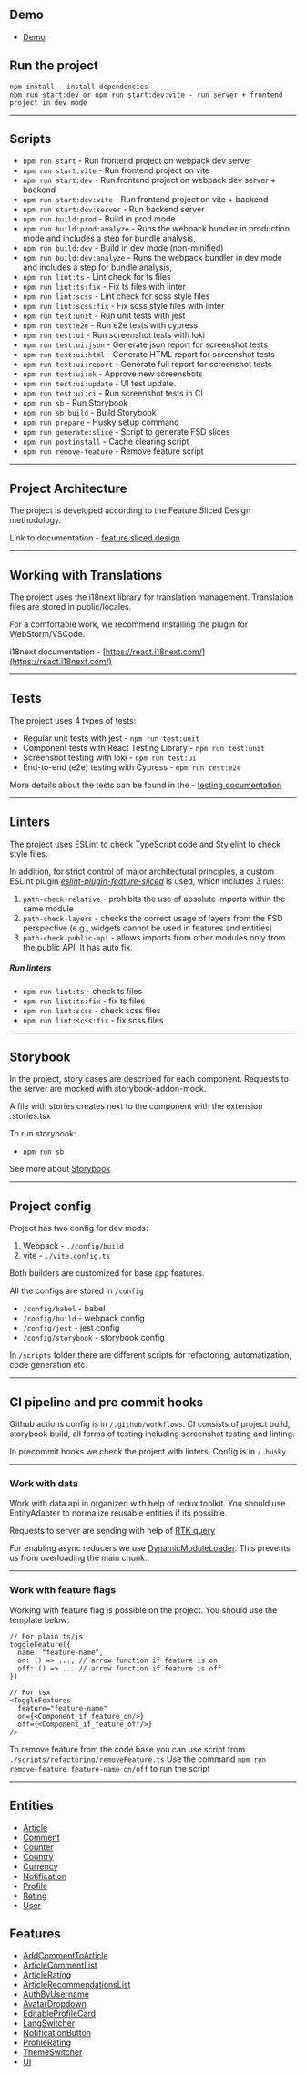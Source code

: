## Demo
- [Demo](https://blog-app-eosin-seven.vercel.app)

## Run the project

```
npm install - install dependencies
npm run start:dev or npm run start:dev:vite - run server + frontend project in dev mode
```

---

## Scripts

- `npm run start` - Run frontend project on webpack dev server
- `npm run start:vite` - Run frontend project on vite
- `npm run start:dev` - Run frontend project on webpack dev server + backend
- `npm run start:dev:vite` - Run frontend project on vite + backend
- `npm run start:dev:server` - Run backend server
- `npm run build:prod` - Build in prod mode
- `npm run build:prod:analyze` - Runs the webpack bundler in production mode and includes a step for bundle analysis, 
- `npm run build:dev` - Build in dev mode (non-minified)
- `npm run build:dev:analyze` - Runs the webpack bundler in dev mode and includes a step for bundle analysis, 
- `npm run lint:ts` - Lint check for ts files
- `npm run lint:ts:fix` - Fix ts files with linter
- `npm run lint:scss` - Lint check for scss style files
- `npm run lint:scss:fix` - Fix scss style files with linter
- `npm run test:unit` - Run unit tests with jest
- `npm run test:e2e` - Run e2e tests with cypress
- `npm run test:ui` - Run screenshot tests with loki
- `npm run test:ui:json` - Generate json report for screenshot tests
- `npm run test:ui:html` - Generate HTML report for screenshot tests
- `npm run test:ui:report` - Generate full report for screenshot tests
- `npm run test:ui:ok` - Approve new screenshots
- `npm run test:ui:update` - UI test update.
- `npm run test:ui:ci` - Run screenshot tests in CI
- `npm run sb` - Run Storybook
- `npm run sb:build` - Build Storybook
- `npm run prepare` - Husky setup command
- `npm run generate:slice` - Script to generate FSD slices
- `npm run postinstall` - Cache clearing script
- `npm run remove-feature` - Remove feature script


---

## Project Architecture

The project is developed according to the Feature Sliced Design methodology.

Link to documentation - [feature sliced design](https://feature-sliced.design/docs/get-started/tutorial)

---

## Working with Translations

The project uses the i18next library for translation management.
Translation files are stored in public/locales.

For a comfortable work, we recommend installing the plugin for WebStorm/VSCode.

i18next documentation - [https://react.i18next.com/](https://react.i18next.com/)

---

## Tests

The project uses 4 types of tests:

- Regular unit tests with jest - `npm run test:unit`
- Component tests with React Testing Library - `npm run test:unit`
- Screenshot testing with loki - `npm run test:ui`
- End-to-end (e2e) testing with Cypress - `npm run test:e2e`

More details about the tests can be found in the - [testing documentation](/docs/tests.md)

---

## Linters

The project uses ESLint to check TypeScript code and Stylelint to check style files.

In addition, for strict control of major architectural principles, a custom ESLint plugin [_eslint-plugin-feature-sliced_](https://github.com/conarti/eslint-plugin-feature-sliced) is used, which includes 3 rules:

1. `path-check-relative` - prohibits the use of absolute imports within the same module
2. `path-check-layers` - checks the correct usage of layers from the FSD perspective (e.g., widgets cannot be used in features and entities)
3. `path-check-public-api` - allows imports from other modules only from the public API. It has auto fix.

##### Run linters

- `npm run lint:ts` - check ts files
- `npm run lint:ts:fix` - fix ts files
- `npm run lint:scss` - check scss files
- `npm run lint:scss:fix` - fix scss files

---

## Storybook

In the project, story cases are described for each component.
Requests to the server are mocked with storybook-addon-mock.

A file with stories creates next to the component with the extension .stories.tsx

To run storybook:

- `npm run sb`

See more about [Storybook](/docs/storybook.md)

---

## Project config

Project has two config for dev mods:

1. Webpack - `./config/build`
2. vite - `./vite.config.ts`

Both builders are customized for base app features.

All the configs are stored in `/config`

- `/config/babel` - babel
- `/config/build` - webpack config
- `/config/jest` - jest config
- `/config/storybook` - storybook config

In `/scripts` folder there are different scripts for refactoring, automatization, code generation etc.

---

## CI pipeline and pre commit hooks

Github actions config is in `/.github/workflows`.
CI consists of project build, storybook build, all forms of testing including screenshot testing and linting.

In precommit hooks we check the project with linters. Config is in `/.husky`

---

### Work with data

Work with data api in organized with help of redux toolkit.
You should use EntityAdapter to normalize reusable entities if its possible.

Requests to server are sending with help of [RTK query](/src/shared/api/rtkApi.ts)

For enabling async reducers we use [DynamicModuleLoader](/src/shared/lib/components/DynamicModuleLoader/DynamicModuleLoader.tsx). This prevents us from overloading the main chunk.

---

### Work with feature flags

Working with feature flag is possible on the project. You should use the template below:

```
// For plain ts/js
toggleFeature({
  name: "feature-name",
  on: () => ..., // arrow function if feature is on
  off: () => ... // arrow function if feature is off
})

// For tsx
<ToggleFeatures
  feature="feature-name"
  on={<Component_if_feature_on/>}
  off={<Component_if_feature_off/>}
/>
```

To remove feature from the code base you can use script from `./scripts/refactoring/removeFeature.ts`
Use the command `npm run remove-feature feature-name on/off` to run the script

---

## Entities

- [Article](/src/entities/Article)
- [Comment](/src/entities/Comment)
- [Counter](/src/entities/Counter)
- [Country](/src/entities/Country)
- [Currency](/src/entities/Currency)
- [Notification](/src/entities/Notification)
- [Profile](/src/entities/Profile)
- [Rating](/src/entities/Rating)
- [User](/src/entities/User)

## Features

- [AddCommentToArticle](/src/features/AddCommentToArticle)
- [ArticleCommentList](/src/features/ArticleCommentList)
- [ArticleRating](/src/features/ArticleRating)
- [ArticleRecommendationsList](/src/features/ArticleRecommendationsList)
- [AuthByUsername](/src/features/AuthByUsername)
- [AvatarDropdown](/src/features/AvatarDropdown)
- [EditableProfileCard](/src/features/EditableProfileCard)
- [LangSwitcher](/src/features/LangSwitcher)
- [NotificationButton](/src/features/NotificationButton)
- [ProfileRating](/src/features/ProfileRating)
- [ThemeSwitcher](/src/features/ThemeSwitcher)
- [UI](/src/features/UI)
